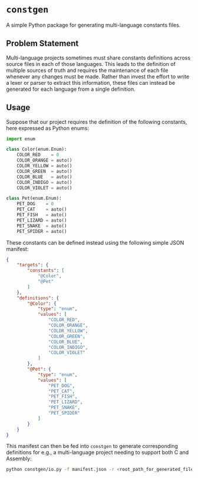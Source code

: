 # `constgen`

A simple Python package for generating multi-language constants files.

## Problem Statement

Multi-language projects sometimes must share constants definitions across source files in each of those languages. This leads to the definition of multiple sources of truth and requires the maintenance of each file whenever any changes must be made. Rather than invest the effort to write a lexer or parser to extract this information, these files can instead be generated for each language from a single definition.

## Usage

Suppose that our project requires the definition of the following constants, here expressed as Python enums:

```py
import enum

class Color(enum.Enum):
    COLOR_RED    = 0
    COLOR_ORANGE = auto()
    COLOR_YELLOW = auto()
    COLOR_GREEN  = auto()
    COLOR_BLUE   = auto()
    COLOR_INDIGO = auto()
    COLOR_VIOLET = auto()

class Pet(enum.Enum):
    PET_DOG    = 0
    PET_CAT    = auto()
    PET_FISH   = auto()
    PET_LIZARD = auto()
    PET_SNAKE  = auto()
    PET_SPIDER = auto()
```

These constants can be defined instead using the following simple JSON manifest:

```json
{
    "targets": {
        "constants": [
            "@Color",
            "@Pet"
        ]
    },
    "definitions": {
        "@Color": {
            "type": "enum",
            "values": [
                "COLOR_RED",
                "COLOR_ORANGE",
                "COLOR_YELLOW",
                "COLOR_GREEN",
                "COLOR_BLUE",
                "COLOR_INDIGO",
                "COLOR_VIOLET"
            ]
        },
        "@Pet": {
            "type": "enum",
            "values": [
                "PET_DOG",
                "PET_CAT",
                "PET_FISH",
                "PET_LIZARD",
                "PET_SNAKE",
                "PET_SPIDER"
            ]
        }
    }
}
```

This manifest can then be fed into `constgen` to generate corresponding definitions for e.g., a multi-language project needing to support both C and Assembly:

```sh
python constgen/io.py -f manifest.json -r <root_path_for_generated_files> -l c asm
```
